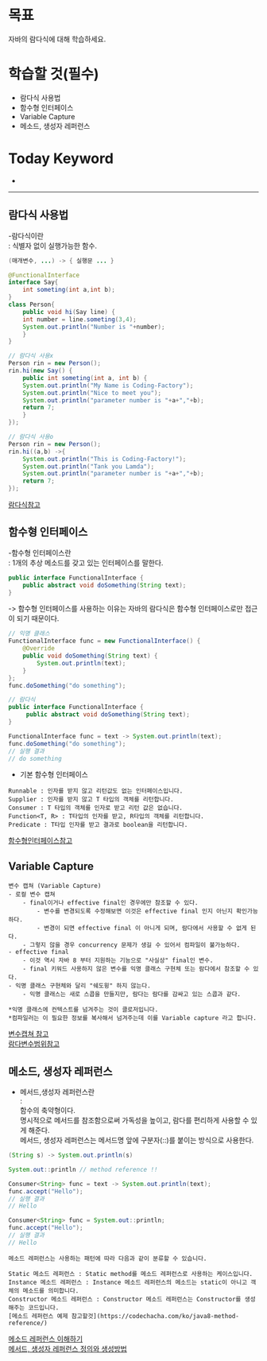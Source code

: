 
# 목표  
자바의 람다식에 대해 학습하세요.  

# 학습할 것(필수)  
- 람다식 사용법  
- 함수형 인터페이스  
- Variable Capture  
- 메소드, 생성자 레퍼런스  

# Today Keyword  
- 

- - -

## 람다식 사용법   

-람다식이란  
: 식별자 없이 실행가능한 함수.  

```java
(매개변수, ...) -> { 실행문 ... }
```
```java
@FunctionalInterface
interface Say{
    int someting(int a,int b);
}
class Person{
    public void hi(Say line) {
	int number = line.someting(3,4);
	System.out.println("Number is "+number);
    }
}
```
```java
// 람다식 사용x
Person rin = new Person();
rin.hi(new Say() {
    public int someting(int a, int b) {
	System.out.println("My Name is Coding-Factory");
	System.out.println("Nice to meet you");
	System.out.println("parameter number is "+a+","+b);
	return 7;
    }
});
```
```java
// 람다식 사용o
Person rin = new Person();
rin.hi((a,b) ->{
	System.out.println("This is Coding-Factory!");
	System.out.println("Tank you Lamda");
	System.out.println("parameter number is "+a+","+b);
    return 7;
});
```

[람다식참고](https://coding-factory.tistory.com/265)  


## 함수형 인터페이스   

-함수형 인터페이스란  
: 1개의 추상 메소드를 갖고 있는 인터페이스를 말한다.  

```java
public interface FunctionalInterface {
    public abstract void doSomething(String text);
}
```
-> 함수형 인터페이스를 사용하는 이유는 자바의 람다식은 함수형 인터페이스로만 접근이 되기 때문이다.  
```java
// 익명 클래스
FunctionalInterface func = new FunctionalInterface() {
    @Override
    public void doSomething(String text) {
        System.out.println(text);
    }
};
func.doSomething("do something");
```
```java
// 람다식
public interface FunctionalInterface {
     public abstract void doSomething(String text);
}

FunctionalInterface func = text -> System.out.println(text);
func.doSomething("do something");
// 실행 결과
// do something
```

- 기본 함수형 인터페이스  
```
Runnable : 인자를 받지 않고 리턴값도 없는 인터페이스입니다.  
Supplier : 인자를 받지 않고 T 타입의 객체를 리턴합니다.  
Consumer : T 타입의 객체를 인자로 받고 리턴 값은 없습니다.  
Function<T, R> : T타입의 인자를 받고, R타입의 객체를 리턴합니다.  
Predicate : T타입 인자를 받고 결과로 boolean을 리턴합니다.  
```
[함수형인터페이스참고](https://codechacha.com/ko/java8-functional-interface/)  


## Variable Capture   
```
변수 캡쳐 (Variable Capture)
- 로컬 변수 캡쳐
    - final이거나 effective final인 경우에만 참조할 수 있다.
        - 변수를 변경되도록 수정해보면 이것은 effective final 인지 아닌지 확인가능하다.
        - 변경이 되면 effective final 이 아니게 되며, 람다에서 사용할 수 없게 된다.
    - 그렇지 않을 경우 concurrency 문제가 생길 수 있어서 컴파일이 불가능하다.
- effective final
    - 이것 역시 자바 8 부터 지원하는 기능으로 "사실상" final인 변수.
    - final 키워드 사용하지 않은 변수를 익명 클래스 구현체 또는 람다에서 참조할 수 있다.
- 익명 클래스 구현체와 달리 "쉐도윙" 하지 않는다.
    - 익명 클래스는 새로 스콥을 만들지만, 람다는 람다를 감싸고 있는 스콥과 같다.

*익명 클래스에 컨텍스트를 넘겨주는 것이 클로저입니다. 
*컴파일러는 이 필요한 정보를 복사해서 넘겨주는데 이를 Variable capture 라고 합니다.
```

[변수캡쳐 참고](https://www.notion.so/758e363f9fb04872a604999f8af6a1ae)  
[람다변수범위참고](https://futurecreator.github.io/2018/08/02/java-lambda-variable-scope/)  

## 메소드, 생성자 레퍼런스  

- 메서드,생성자 레퍼런스란  
:   
함수의 축약형이다.  
명시적으로 메서드를 참조함으로써 가독성을 높이고, 람다를 편리하게 사용할 수 있게 해준다.   
메서드, 생성자 레퍼런스는 메서드명 앞에 구분자(::)를 붙이는 방식으로 사용한다.  

```java
(String s) -> System.out.println(s)

System.out::println // method reference !!
```
```java
Consumer<String> func = text -> System.out.println(text);
func.accept("Hello");
// 실행 결과
// Hello
```
```java
Consumer<String> func = System.out::println;
func.accept("Hello");
// 실행 결과
// Hello
```

```
메소드 레퍼런스는 사용하는 패턴에 따라 다음과 같이 분류할 수 있습니다.

Static 메소드 레퍼런스 : Static method를 메소드 레퍼런스로 사용하는 케이스입니다.  
Instance 메소드 레퍼런스 : Instance 메소드 레퍼런스의 메소드는 static이 아니고 객체의 메소드를 의미합니다.
Constructor 메소드 레퍼런스 : Constructor 메소드 레퍼런스는 Constructor를 생성해주는 코드입니다.
[메소드 레퍼런스 예제 참고할것](https://codechacha.com/ko/java8-method-reference/)  
```

[메소드 레퍼런스 이해하기](https://codechacha.com/ko/java8-method-reference/)  
[메서드, 생성자 레퍼런스 정의와 생성방법](https://m.blog.naver.com/gngh0101/221346557597)  
